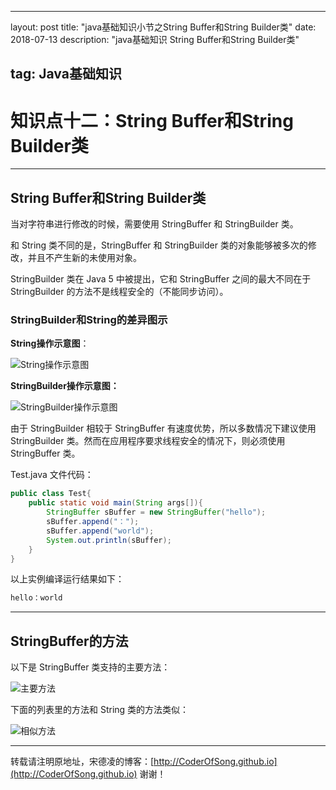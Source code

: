 ---
layout: post
title: "java基础知识小节之String Buffer和String Builder类"
date: 2018-07-13 
description: "java基础知识 String Buffer和String Builder类"

## tag: Java基础知识

# 知识点十二：String Buffer和String Builder类

------

## String Buffer和String Builder类

当对字符串进行修改的时候，需要使用 StringBuffer 和 StringBuilder 类。

和 String 类不同的是，StringBuffer 和 StringBuilder 类的对象能够被多次的修改，并且不产生新的未使用对象。

StringBuilder 类在 Java 5 中被提出，它和 StringBuffer 之间的最大不同在于 StringBuilder 的方法不是线程安全的（不能同步访问）。

### StringBuilder和String的差异图示

**String操作示意图**：

![String操作示意图](https://i.imgur.com/KVV81oh.png)

**StringBuilder操作示意图：**

![StringBuilder操作示意图](https://i.imgur.com/9R7jkKG.png)

由于 StringBuilder 相较于 StringBuffer 有速度优势，所以多数情况下建议使用 StringBuilder 类。然而在应用程序要求线程安全的情况下，则必须使用 StringBuffer 类。

Test.java 文件代码：

```java
public class Test{  
    public static void main(String args[]){    
        StringBuffer sBuffer = new StringBuffer("hello");    
        sBuffer.append("：");    
        sBuffer.append("world");    
        System.out.println(sBuffer);    
    }
}
```

以上实例编译运行结果如下：

```java
hello：world
```

----------------------

## StringBuffer的方法

以下是 StringBuffer 类支持的主要方法： 

![主要方法](https://i.imgur.com/tGaytS4.png)

下面的列表里的方法和 String 类的方法类似： 

![相似方法](https://i.imgur.com/VGEzIf5.png)

------

转载请注明原地址，宋德凌的博客：[http://CoderOfSong.github.io](http://CoderOfSong.github.io) 谢谢！